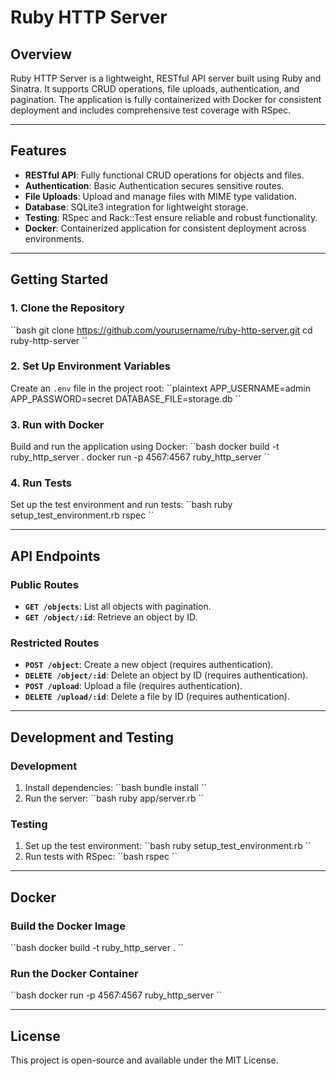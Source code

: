 # Ruby HTTP Server

## Overview
Ruby HTTP Server is a lightweight, RESTful API server built using Ruby and Sinatra. It supports CRUD operations, file uploads, authentication, and pagination. The application is fully containerized with Docker for consistent deployment and includes comprehensive test coverage with RSpec.

---

## Features
- **RESTful API**: Fully functional CRUD operations for objects and files.
- **Authentication**: Basic Authentication secures sensitive routes.
- **File Uploads**: Upload and manage files with MIME type validation.
- **Database**: SQLite3 integration for lightweight storage.
- **Testing**: RSpec and Rack::Test ensure reliable and robust functionality.
- **Docker**: Containerized application for consistent deployment across environments.

---

## Getting Started

### 1. Clone the Repository
\`\`bash
git clone https://github.com/yourusername/ruby-http-server.git
cd ruby-http-server
\`\`

### 2. Set Up Environment Variables
Create an `.env` file in the project root:
\`\`plaintext
APP_USERNAME=admin
APP_PASSWORD=secret
DATABASE_FILE=storage.db
\`\`

### 3. Run with Docker
Build and run the application using Docker:
\`\`bash
docker build -t ruby_http_server .
docker run -p 4567:4567 ruby_http_server
\`\`

### 4. Run Tests
Set up the test environment and run tests:
\`\`bash
ruby setup_test_environment.rb
rspec
\`\`

---

## API Endpoints

### Public Routes
- **`GET /objects`**: List all objects with pagination.
- **`GET /object/:id`**: Retrieve an object by ID.

### Restricted Routes
- **`POST /object`**: Create a new object (requires authentication).
- **`DELETE /object/:id`**: Delete an object by ID (requires authentication).
- **`POST /upload`**: Upload a file (requires authentication).
- **`DELETE /upload/:id`**: Delete a file by ID (requires authentication).

---

## Development and Testing

### Development
1. Install dependencies:
   \`\`bash
   bundle install
   \`\`
2. Run the server:
   \`\`bash
   ruby app/server.rb
   \`\`

### Testing
1. Set up the test environment:
   \`\`bash
   ruby setup_test_environment.rb
   \`\`
2. Run tests with RSpec:
   \`\`bash
   rspec
   \`\`

---

## Docker

### Build the Docker Image
\`\`bash
docker build -t ruby_http_server .
\`\`

### Run the Docker Container
\`\`bash
docker run -p 4567:4567 ruby_http_server
\`\`

---

## License
This project is open-source and available under the MIT License.
